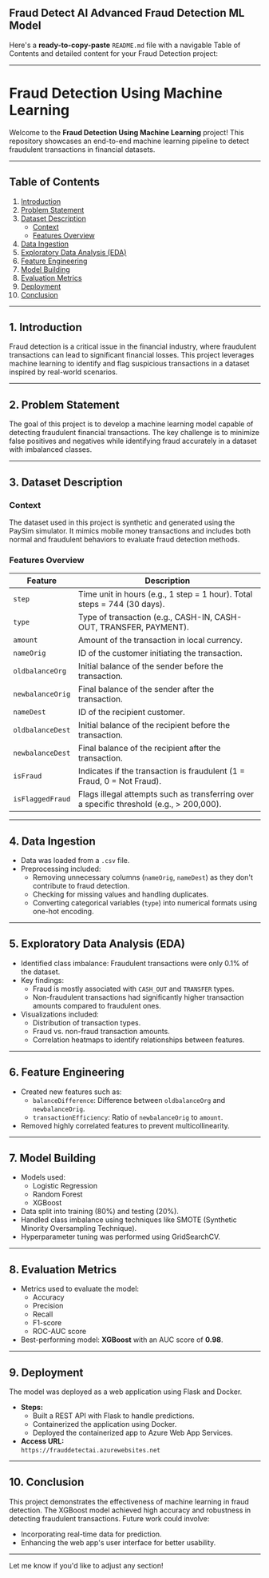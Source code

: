 ## Fraud Detect AI Advanced Fraud Detection ML Model

Here's a **ready-to-copy-paste** `README.md` file with a navigable Table of Contents and detailed content for your Fraud Detection project:

---

# Fraud Detection Using Machine Learning  

Welcome to the **Fraud Detection Using Machine Learning** project! This repository showcases an end-to-end machine learning pipeline to detect fraudulent transactions in financial datasets.  

---

## Table of Contents  

1. [Introduction](#introduction)  
2. [Problem Statement](#problem-statement)  
3. [Dataset Description](#dataset-description)  
   - [Context](#context)  
   - [Features Overview](#features-overview)  
4. [Data Ingestion](#data-ingestion)  
5. [Exploratory Data Analysis (EDA)](#exploratory-data-analysis-eda)  
6. [Feature Engineering](#feature-engineering)  
7. [Model Building](#model-building)  
8. [Evaluation Metrics](#evaluation-metrics)  
9. [Deployment](#deployment)  
10. [Conclusion](#conclusion)  

---

## 1. Introduction  

Fraud detection is a critical issue in the financial industry, where fraudulent transactions can lead to significant financial losses. This project leverages machine learning to identify and flag suspicious transactions in a dataset inspired by real-world scenarios.  

---

## 2. Problem Statement  

The goal of this project is to develop a machine learning model capable of detecting fraudulent financial transactions. The key challenge is to minimize false positives and negatives while identifying fraud accurately in a dataset with imbalanced classes.  

---

## 3. Dataset Description  

### Context  
The dataset used in this project is synthetic and generated using the PaySim simulator. It mimics mobile money transactions and includes both normal and fraudulent behaviors to evaluate fraud detection methods.  

### Features Overview  

| **Feature**        | **Description**                                                                                         |  
|---------------------|-------------------------------------------------------------------------------------------------------|  
| `step`             | Time unit in hours (e.g., 1 step = 1 hour). Total steps = 744 (30 days).                              |  
| `type`             | Type of transaction (e.g., CASH-IN, CASH-OUT, TRANSFER, PAYMENT).                                     |  
| `amount`           | Amount of the transaction in local currency.                                                          |  
| `nameOrig`         | ID of the customer initiating the transaction.                                                        |  
| `oldbalanceOrg`    | Initial balance of the sender before the transaction.                                                 |  
| `newbalanceOrig`   | Final balance of the sender after the transaction.                                                    |  
| `nameDest`         | ID of the recipient customer.                                                                         |  
| `oldbalanceDest`   | Initial balance of the recipient before the transaction.                                              |  
| `newbalanceDest`   | Final balance of the recipient after the transaction.                                                 |  
| `isFraud`          | Indicates if the transaction is fraudulent (1 = Fraud, 0 = Not Fraud).                               |  
| `isFlaggedFraud`   | Flags illegal attempts such as transferring over a specific threshold (e.g., > 200,000).              |  

---

## 4. Data Ingestion  

- Data was loaded from a `.csv` file.  
- Preprocessing included:  
  - Removing unnecessary columns (`nameOrig`, `nameDest`) as they don't contribute to fraud detection.  
  - Checking for missing values and handling duplicates.  
  - Converting categorical variables (`type`) into numerical formats using one-hot encoding.  

---

## 5. Exploratory Data Analysis (EDA)  

- Identified class imbalance: Fraudulent transactions were only 0.1% of the dataset.  
- Key findings:  
  - Fraud is mostly associated with `CASH_OUT` and `TRANSFER` types.  
  - Non-fraudulent transactions had significantly higher transaction amounts compared to fraudulent ones.  
- Visualizations included:  
  - Distribution of transaction types.  
  - Fraud vs. non-fraud transaction amounts.  
  - Correlation heatmaps to identify relationships between features.  

---

## 6. Feature Engineering  

- Created new features such as:  
  - `balanceDifference`: Difference between `oldbalanceOrg` and `newbalanceOrig`.  
  - `transactionEfficiency`: Ratio of `newbalanceOrig` to `amount`.  
- Removed highly correlated features to prevent multicollinearity.  

---

## 7. Model Building  

- Models used:  
  - Logistic Regression  
  - Random Forest  
  - XGBoost  
- Data split into training (80%) and testing (20%).  
- Handled class imbalance using techniques like SMOTE (Synthetic Minority Oversampling Technique).  
- Hyperparameter tuning was performed using GridSearchCV.  

---

## 8. Evaluation Metrics  

- Metrics used to evaluate the model:  
  - Accuracy  
  - Precision  
  - Recall  
  - F1-score  
  - ROC-AUC score  
- Best-performing model: **XGBoost** with an AUC score of **0.98**.  

---

## 9. Deployment  

The model was deployed as a web application using Flask and Docker.  
- **Steps:**  
  - Built a REST API with Flask to handle predictions.  
  - Containerized the application using Docker.  
  - Deployed the containerized app to Azure Web App Services.  
- **Access URL:**  
  `https://frauddetectai.azurewebsites.net`  

---

## 10. Conclusion  

This project demonstrates the effectiveness of machine learning in fraud detection. The XGBoost model achieved high accuracy and robustness in detecting fraudulent transactions. Future work could involve:  
- Incorporating real-time data for prediction.  
- Enhancing the web app's user interface for better usability.  

---

Let me know if you'd like to adjust any section!

